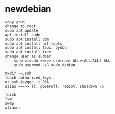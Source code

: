 # newdebian
	copy grub
	change to root
	sudo apt update
	apt install sudo
	sudo apt install vim
	sudo apt install net-tools
	sudo apt install tmux, byobu
	sudo apt install tree
	change user as sudoer
		sudo visudo ===>> username ALL=(ALL:ALL) ALL
		sudo usermod -aG sudo debian
	
	mkdir ~/.ssh
	touch authorized_keys
	or ssh-keygen -t RSA	
	alias ===>> ll, poweroff, reboot, shutdown -p
	
	fdisk
	lvm
	swap
	aliases
